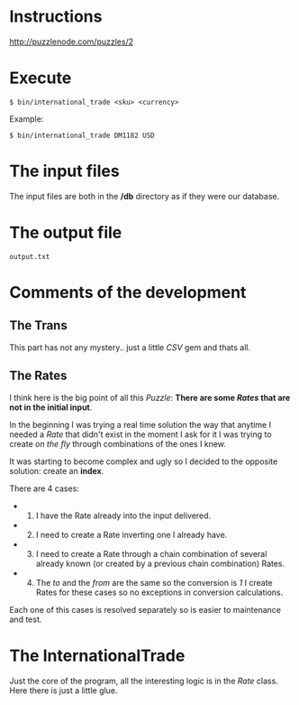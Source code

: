 # Instructions

http://puzzlenode.com/puzzles/2


# Execute

    $ bin/international_trade <sku> <currency>
    
Example:

    $ bin/international_trade DM1182 USD
    

# The input files

The input files are both in the **/db** directory as if they were our database.


# The output file

    output.txt
    

# Comments of the development

## The Trans

This part has not any mystery.. just a little *CSV* gem and thats all.


## The Rates

I think here is the big point of all this *Puzzle*: **There are some *Rates* that are not in the initial input**.

In the beginning I was trying a real time solution the way that anytime I needed a *Rate* that didn't exist in the moment I ask for it I was trying to create *on the fly* through combinations of the ones I knew.

It was starting to become complex and ugly so I decided to the opposite solution: create an **index**.

There are 4 cases:

* 1) I have the Rate already into the input delivered.
* 2) I need to create a Rate inverting one I already have.
* 3) I need to create a Rate through a chain combination of several already known (or created by a previous chain combination) Rates.
* 4) The *to* and the *from* are the same so the conversion is *1* I create Rates for these cases so no exceptions in conversion calculations.

Each one of this cases is resolved separately so is easier to maintenance and test.

# The InternationalTrade

Just the core of the program, all the interesting logic is in the *Rate* class. Here there is just a little glue.